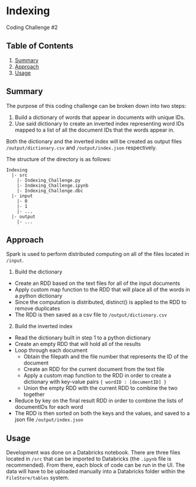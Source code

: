 # Indexing

Coding Challenge #2

## Table of Contents
1. [Summary](#summary)
2. [Approach](#approach)
3. [Usage](#usage)

## Summary

The purpose of this coding challenge can be broken down into two steps:
1. Build a dictionary of words that appear in documents with unique IDs.
2. Use said dictionary to create an inverted index representing word IDs mapped to a list of all the document IDs that the words appear in.

Both the dictionary and the inverted index will be created as output files `/output/dictionary.csv` and `/output/index.json` respectively.

The structure of the directory is as follows:
```
Indexing
  |- src
    |- Indexing_Challenge.py
    |- Indexing_Challenge.ipynb
    |- Indexing_Challenge.dbc
  |- input
    |- 0
    |- 1
    |- ...
  |- output
    |- ...
```

## Approach

Spark is used to perform distributed computing on all of the files located in `/input`.
1. Build the dictionary
  - Create an RDD based on the text files for all of the input documents
  - Apply custom map function to the RDD that will place all of the words in a python dictionary
  - Since the computation is distributed, distinct() is applied to the RDD to remove duplicates
  - The RDD is then saved as a csv file to `/output/dictionary.csv`
2. Build the inverted index
  - Read the dictionary built in step 1 to a python dictionary
  - Create an empty RDD that will hold all of the results
  - Loop through each document
    - Obtain the filepath and the file number that represents the ID of the document
    - Create an RDD for the current document from the text file
    - Apply a custom map function to the RDD in order to create a dictionary with key-value pairs `{ wordID : [documentID] }`
    - Union the empty RDD with the current RDD to combine the two together
  - Reduce by key on the final result RDD in order to combine the lists of documentIDs for each word
  - The RDD is then sorted on both the keys and the values, and saved to a json file `/output/index.json`

## Usage

Development was done on a Databricks notebook. There are three files located in `/src` that can be imported to Databricks (the `.ipynb` file is recommended). From there, each block of code can be run in the UI. The data will have to be uploaded manually into a Databricks folder within the `FileStore/tables` system.
